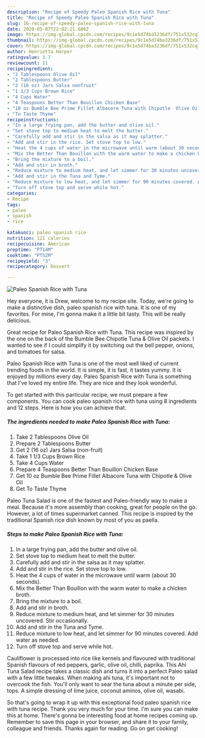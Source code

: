 ```yaml
---
description: "Recipe of Speedy Paleo Spanish Rice with Tuna"
title: "Recipe of Speedy Paleo Spanish Rice with Tuna"
slug: 16-recipe-of-speedy-paleo-spanish-rice-with-tuna
date: 2020-05-07T22:02:21.686Z
image: https://img-global.cpcdn.com/recipes/9c1e5d74ba3236df/751x532cq70/paleo-spanish-rice-with-tuna-recipe-main-photo.jpg
thumbnail: https://img-global.cpcdn.com/recipes/9c1e5d74ba3236df/751x532cq70/paleo-spanish-rice-with-tuna-recipe-main-photo.jpg
cover: https://img-global.cpcdn.com/recipes/9c1e5d74ba3236df/751x532cq70/paleo-spanish-rice-with-tuna-recipe-main-photo.jpg
author: Henrietta Harper
ratingvalue: 3.7
reviewcount: 11
recipeingredient:
- "2 Tablespoons Olive Oil"
- "2 Tablespoons Butter"
- "2 (16 oz) Jars Salsa nonfruit"
- "1 1/3 Cups Brown Rice"
- "4 Cups Water"
- "4 Teaspoons Better Than Bouillon Chicken Base"
- "10 oz Bumble Bee Prime Fillet Albacore Tuna with Chipotle  Olive Oil"
- "To Taste Thyme"
recipeinstructions:
- "In a large frying pan, add the butter and olive oil."
- "Set stove top to medium heat to melt the butter."
- "Carefully add and stir in the salsa as it may splatter."
- "Add and stir in the rice. Set stove top to low."
- "Heat the 4 cups of water in the microwave until warm (about 30 seconds)."
- "Mix the Better Than Bouillon with the warm water to make a chicken broth."
- "Bring the mixture to a boil."
- "Add and stir in broth."
- "Reduce mixture to medium heat, and let simmer for 30 minutes uncovered. Stir occasionally."
- "Add and stir in the Tuna and Tyme."
- "Reduce mixture to low heat, and let simmer for 90 minutes covered. Add water as needed."
- "Turn off stove top and serve while hot."
categories:
- Recipe
tags:
- paleo
- spanish
- rice

katakunci: paleo spanish rice 
nutrition: 121 calories
recipecuisine: American
preptime: "PT14M"
cooktime: "PT52M"
recipeyield: "3"
recipecategory: Dessert

---
```



![Paleo Spanish Rice with Tuna](https://img-global.cpcdn.com/recipes/9c1e5d74ba3236df/751x532cq70/paleo-spanish-rice-with-tuna-recipe-main-photo.jpg)

Hey everyone, it is Drew, welcome to my recipe site. Today, we're going to make a distinctive dish, paleo spanish rice with tuna. It is one of my favorites. For mine, I'm gonna make it a little bit tasty. This will be really delicious.

Great recipe for Paleo Spanish Rice with Tuna. This recipe was inspired by the one on the back of the Bumble Bee Chipotle Tuna &amp; Olive Oil packets. I wanted to see if I could simplify it by switching out the bell pepper, onions, and tomatoes for salsa.

Paleo Spanish Rice with Tuna is one of the most well liked of current trending foods in the world. It is simple, it is fast, it tastes yummy. It is enjoyed by millions every day. Paleo Spanish Rice with Tuna is something that I've loved my entire life. They are nice and they look wonderful.


To get started with this particular recipe, we must prepare a few components. You can cook paleo spanish rice with tuna using 8 ingredients and 12 steps. Here is how you can achieve that.

<!--inarticleads1-->

##### The ingredients needed to make Paleo Spanish Rice with Tuna:

1. Take 2 Tablespoons Olive Oil
1. Prepare 2 Tablespoons Butter
1. Get 2 (16 oz) Jars Salsa (non-fruit)
1. Take 1 1/3 Cups Brown Rice
1. Take 4 Cups Water
1. Prepare 4 Teaspoons Better Than Bouillon Chicken Base
1. Get 10 oz Bumble Bee Prime Fillet Albacore Tuna with Chipotle &amp; Olive Oil
1. Get To Taste Thyme


Paleo Tuna Salad is one of the fastest and Paleo-friendly way to make a meal. Because it&#39;s more assembly than cooking, great for people on the go. However, a lot of times supermarket canned. This recipe is inspired by the traditional Spanish rice dish known by most of you as paella. 

<!--inarticleads2-->

##### Steps to make Paleo Spanish Rice with Tuna:

1. In a large frying pan, add the butter and olive oil.
1. Set stove top to medium heat to melt the butter.
1. Carefully add and stir in the salsa as it may splatter.
1. Add and stir in the rice. Set stove top to low.
1. Heat the 4 cups of water in the microwave until warm (about 30 seconds).
1. Mix the Better Than Bouillon with the warm water to make a chicken broth.
1. Bring the mixture to a boil.
1. Add and stir in broth.
1. Reduce mixture to medium heat, and let simmer for 30 minutes uncovered. Stir occasionally.
1. Add and stir in the Tuna and Tyme.
1. Reduce mixture to low heat, and let simmer for 90 minutes covered. Add water as needed.
1. Turn off stove top and serve while hot.


Cauliflower is processed into rice like kernels and flavoured with traditional Spanish flavours of red peppers, garlic, olive oil, chilli, paprika. This Ahi Tuna Salad recipe takes a classic dish and turns it into a perfect Paleo salad with a few little tweaks. When making ahi tuna, it&#39;s important not to overcook the fish. You&#39;ll only want to sear the tuna about a minute per side, tops. A simple dressing of lime juice, coconut aminos, olive oil, wasabi. 

So that's going to wrap it up with this exceptional food paleo spanish rice with tuna recipe. Thank you very much for your time. I'm sure you can make this at home. There's gonna be interesting food at home recipes coming up. Remember to save this page in your browser, and share it to your family, colleague and friends. Thanks again for reading. Go on get cooking!
